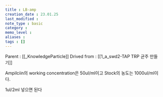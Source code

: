 ```yaml
---
title : LB-amp
creation_date : 23.01.25
last_modified :
note_type : basic
category :
memo_level :
aliases : 
tags : []
---
```


Parent : [[_KnowledgeParticle]]
Drived from : [[1_a_swd2-TAP TRP 균주 만들기]]

Ampilciin의 working concentration은 50ul/ml이고
Stock의 농도는 1000ul/ml이다.

1ul/2ml 넣으면 된다